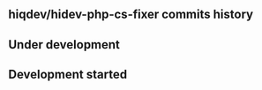 hiqdev/hidev-php-cs-fixer commits history
-----------------------------------------

## Under development


## Development started

